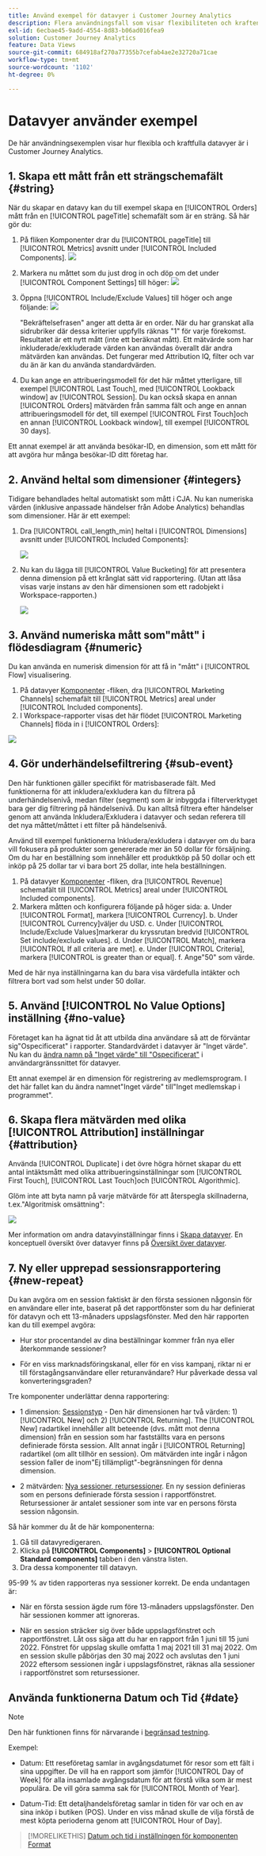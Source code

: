 ```yaml
---
title: Använd exempel för datavyer i Customer Journey Analytics
description: Flera användningsfall som visar flexibiliteten och kraften i datavyer i Customer Journey Analytics
exl-id: 6ecbae45-9add-4554-8d83-b06ad016fea9
solution: Customer Journey Analytics
feature: Data Views
source-git-commit: 684918af270a77355b7cefab4ae2e32720a71cae
workflow-type: tm+mt
source-wordcount: '1102'
ht-degree: 0%

---
```


# Datavyer använder exempel

De här användningsexemplen visar hur flexibla och kraftfulla datavyer är i Customer Journey Analytics.

## 1. Skapa ett mått från ett strängschemafält {#string}

När du skapar en datavy kan du till exempel skapa en [!UICONTROL Orders] mått från en [!UICONTROL pageTitle] schemafält som är en sträng. Så här gör du:

1. På fliken Komponenter drar du [!UICONTROL pageTitle] till [!UICONTROL Metrics] avsnitt under [!UICONTROL Included Components].
   ![](assets/use-case1a.png)
1. Markera nu måttet som du just drog in och döp om det under [!UICONTROL Component Settings] till höger:
   ![](assets/orders.png)
1. Öppna [!UICONTROL Include/Exclude Values] till höger och ange följande:
   ![](assets/orders2.png)

   &quot;Bekräftelsefrasen&quot; anger att detta är en order. När du har granskat alla sidrubriker där dessa kriterier uppfylls räknas &quot;1&quot; för varje förekomst. Resultatet är ett nytt mått (inte ett beräknat mått). Ett mätvärde som har inkluderade/exkluderade värden kan användas överallt där andra mätvärden kan användas. Det fungerar med Attribution IQ, filter och var du än är kan du använda standardvärden.
1. Du kan ange en attribueringsmodell för det här måttet ytterligare, till exempel [!UICONTROL Last Touch], med [!UICONTROL Lookback window] av [!UICONTROL Session].
Du kan också skapa en annan [!UICONTROL Orders] mätvärden från samma fält och ange en annan attribueringsmodell för det, till exempel [!UICONTROL First Touch]och en annan [!UICONTROL Lookback window], till exempel [!UICONTROL 30 days].

Ett annat exempel är att använda besökar-ID, en dimension, som ett mått för att avgöra hur många besökar-ID ditt företag har.

## 2. Använd heltal som dimensioner {#integers}

Tidigare behandlades heltal automatiskt som mått i CJA. Nu kan numeriska värden (inklusive anpassade händelser från Adobe Analytics) behandlas som dimensioner. Här är ett exempel:

1. Dra [!UICONTROL call_length_min] heltal i [!UICONTROL Dimensions] avsnitt under [!UICONTROL Included Components]:

   ![](assets/integers.png)

1. Nu kan du lägga till [!UICONTROL Value Bucketing] för att presentera denna dimension på ett krånglat sätt vid rapportering. (Utan att låsa visas varje instans av den här dimensionen som ett radobjekt i Workspace-rapporten.)

   ![](assets/bucketing.png)

## 3. Använd numeriska mått som&quot;mått&quot; i flödesdiagram {#numeric}

Du kan använda en numerisk dimension för att få in &quot;mått&quot; i [!UICONTROL  Flow] visualisering.

1. På datavyer [Komponenter](https://experienceleague.adobe.com/docs/analytics-platform/using/cja-dataviews/create-dataview.html#configure-component-settings) -fliken, dra [!UICONTROL Marketing Channels] schemafält till [!UICONTROL Metrics] areal under [!UICONTROL Included components].
2. I Workspace-rapporter visas det här flödet [!UICONTROL Marketing Channels] flöda in i [!UICONTROL Orders]:

![](assets/flow.png)

## 4. Gör underhändelsefiltrering {#sub-event}

Den här funktionen gäller specifikt för matrisbaserade fält. Med funktionerna för att inkludera/exkludera kan du filtrera på underhändelsenivå, medan filter (segment) som är inbyggda i filterverktyget bara ger dig filtrering på händelsenivå. Du kan alltså filtrera efter händelser genom att använda Inkludera/Exkludera i datavyer och sedan referera till det nya måttet/måttet i ett filter på händelsenivå.

Använd till exempel funktionerna Inkludera/exkludera i datavyer om du bara vill fokusera på produkter som genererade mer än 50 dollar för försäljning. Om du har en beställning som innehåller ett produktköp på 50 dollar och ett inköp på 25 dollar tar vi bara bort 25 dollar, inte hela beställningen.

1. På datavyer [Komponenter](https://experienceleague.adobe.com/docs/analytics-platform/using/cja-dataviews/create-dataview.html#configure-component-settings) -fliken, dra [!UICONTROL Revenue] schemafält till [!UICONTROL Metrics] areal under [!UICONTROL Included components].
1. Markera måtten och konfigurera följande på höger sida: a. Under [!UICONTROL Format], markera [!UICONTROL Currency].
b. Under [!UICONTROL Currency]väljer du USD.
c. Under [!UICONTROL Include/Exclude Values]markerar du kryssrutan bredvid [!UICONTROL Set include/exclude values].
d. Under [!UICONTROL Match], markera [!UICONTROL If all criteria are met].
e. Under [!UICONTROL Criteria], markera [!UICONTROL is greater than or equal].
f. Ange&quot;50&quot; som värde.

Med de här nya inställningarna kan du bara visa värdefulla intäkter och filtrera bort vad som helst under 50 dollar.

## 5. Använd [!UICONTROL No Value Options] inställning {#no-value}

Företaget kan ha ägnat tid åt att utbilda dina användare så att de förväntar sig&quot;Ospecificerat&quot; i rapporter. Standardvärdet i datavyer är &quot;Inget värde&quot;. Nu kan du [ändra namn på &quot;Inget värde&quot; till &quot;Ospecificerat&quot;](https://experienceleague.adobe.com/docs/analytics-platform/using/cja-dataviews/create-dataview.html#configure-no-value-options-settings) i användargränssnittet för datavyer.

Ett annat exempel är en dimension för registrering av medlemsprogram. I det här fallet kan du ändra namnet&quot;Inget värde&quot; till&quot;Inget medlemskap i programmet&quot;.

## 6. Skapa flera mätvärden med olika [!UICONTROL Attribution] inställningar {#attribution}

Använda [!UICONTROL Duplicate] i det övre högra hörnet skapar du ett antal intäktsmått med olika attribueringsinställningar som [!UICONTROL First Touch], [!UICONTROL Last Touch]och [!UICONTROL Algorithmic].

Glöm inte att byta namn på varje mätvärde för att återspegla skillnaderna, t.ex.&quot;Algoritmisk omsättning&quot;:

![](assets/algo-revenue.png)

Mer information om andra datavyinställningar finns i [Skapa datavyer](/help/data-views/create-dataview.md).
En konceptuell översikt över datavyer finns på [Översikt över datavyer](/help/data-views/data-views.md).

## 7. Ny eller upprepad sessionsrapportering {#new-repeat}

Du kan avgöra om en session faktiskt är den första sessionen någonsin för en användare eller inte, baserat på det rapportfönster som du har definierat för datavyn och ett 13-månaders uppslagsfönster. Med den här rapporten kan du till exempel avgöra:

* Hur stor procentandel av dina beställningar kommer från nya eller återkommande sessioner?

* För en viss marknadsföringskanal, eller för en viss kampanj, riktar ni er till förstagångsanvändare eller returanvändare? Hur påverkade dessa val konverteringsgraden?

Tre komponenter underlättar denna rapportering:

* 1 dimension: [Sessionstyp](https://experienceleague.adobe.com/docs/analytics-platform/using/cja-dataviews/component-reference.html?lang=en#optional) - Den här dimensionen har två värden: 1) [!UICONTROL New] och 2) [!UICONTROL Returning]. The [!UICONTROL New] radartikel innehåller allt beteende (dvs. mått mot denna dimension) från en session som har fastställts vara en persons definierade första session. Allt annat ingår i [!UICONTROL Returning] radartikel (om allt tillhör en session). Om mätvärden inte ingår i någon session faller de inom&quot;Ej tillämpligt&quot;-begränsningen för denna dimension.

* 2 mätvärden: [Nya sessioner, retursessioner](https://experienceleague.adobe.com/docs/analytics-platform/using/cja-dataviews/component-reference.html?lang=en#optional). En ny session definieras som en persons definierade första session i rapportfönstret. Retursessioner är antalet sessioner som inte var en persons första session någonsin.

Så här kommer du åt de här komponenterna:

1. Gå till datavyredigeraren.
1. Klicka på **[!UICONTROL Components]** > **[!UICONTROL Optional Standard components]** tabben i den vänstra listen.
1. Dra dessa komponenter till datavyn.

95-99 % av tiden rapporteras nya sessioner korrekt. De enda undantagen är:

* När en första session ägde rum före 13-månaders uppslagsfönster. Den här sessionen kommer att ignoreras.

* När en session sträcker sig över både uppslagsfönstret och rapportfönstret. Låt oss säga att du har en rapport från 1 juni till 15 juni 2022. Fönstret för uppslag skulle omfatta 1 maj 2021 till 31 maj 2022. Om en session skulle påbörjas den 30 maj 2022 och avslutas den 1 juni 2022 eftersom sessionen ingår i uppslagsfönstret, räknas alla sessioner i rapportfönstret som retursessioner.

## Använda funktionerna Datum och Tid {#date}

>[!NOTE]
>
>Den här funktionen finns för närvarande i [begränsad testning](/help/release-notes/releases.md).

Exempel:

* Datum: Ett reseföretag samlar in avgångsdatumet för resor som ett fält i sina uppgifter. De vill ha en rapport som jämför [!UICONTROL Day of Week] för alla insamlade avgångsdatum för att förstå vilka som är mest populära. De vill göra samma sak för [!UICONTROL Month of Year].

* Datum-Tid: Ett detaljhandelsföretag samlar in tiden för var och en av sina inköp i butiken (POS). Under en viss månad skulle de vilja förstå de mest köpta perioderna genom att [!UICONTROL Hour of Day].

>[!MORELIKETHIS]
>[Datum och tid i inställningen för komponenten Format](/help/data-views/component-settings/format.md)

